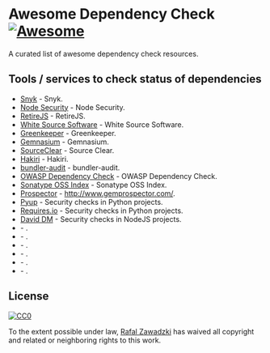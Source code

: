 # Awesome Dependency Check [![Awesome](https://cdn.rawgit.com/sindresorhus/awesome/d7305f38d29fed78fa85652e3a63e154dd8e8829/media/badge.svg)](https://github.com/sindresorhus/awesome)

A curated list of awesome dependency check resources.

## Tools / services to check status of dependencies

* [Snyk](https://snyk.io/) - Snyk.
* [Node Security](https://nodesecurity.io/) - Node Security.
* [RetireJS](https://github.com/RetireJS/retire.js) - RetireJS.
* [White Source Software](https://www.whitesourcesoftware.com/) - White Source Software.
* [Greenkeeper](https://greenkeeper.io/) - Greenkeeper.
* [Gemnasium](https://gemnasium.com/) - Gemnasium.
* [SourceClear](https://www.sourceclear.com/) - Source Clear.
* [Hakiri](https://hakiri.io/) - Hakiri.
* [bundler-audit](https://github.com/rubysec/bundler-audit) - bundler-audit.
* [OWASP Dependency Check](https://www.owasp.org/index.php/OWASP_Dependency_Check) - OWASP Dependency Check.
* [Sonatype OSS Index](https://ossindex.net/) - Sonatype OSS Index.
* [Prospector](http://www.gemprospector.com/) - http://www.gemprospector.com/.
* [Pyup](https://pyup.io/) - Security checks in Python projects.
* [Requires.io](https://requires.io/) - Security checks in Python projects.
* [David DM](https://david-dm.org/) - Security checks in NodeJS projects.
* []() - .
* []() - .
* []() - .
* []() - .
* []() - .
* []() - .

## License

[![CC0](http://mirrors.creativecommons.org/presskit/buttons/88x31/svg/cc-zero.svg)](https://creativecommons.org/publicdomain/zero/1.0/)

To the extent possible under law, [Rafal Zawadzki](https://bluszcz.net) has waived all copyright and related or neighboring rights to this work.
